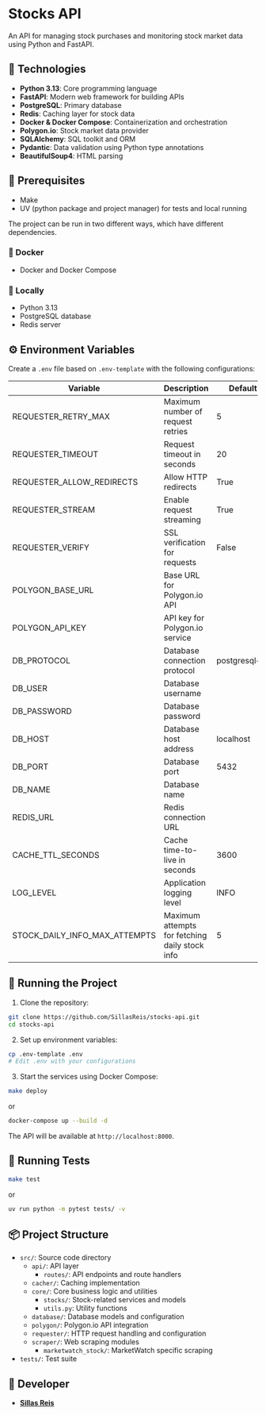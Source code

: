 # Stocks API

An API for managing stock purchases and monitoring stock market data using Python and FastAPI.

## 🚀 Technologies

- **Python 3.13**: Core programming language
- **FastAPI**: Modern web framework for building APIs
- **PostgreSQL**: Primary database
- **Redis**: Caching layer for stock data
- **Docker & Docker Compose**: Containerization and orchestration
- **Polygon.io**: Stock market data provider
- **SQLAlchemy**: SQL toolkit and ORM
- **Pydantic**: Data validation using Python type annotations
- **BeautifulSoup4**: HTML parsing

## 🔧 Prerequisites

- Make
- UV (python package and project manager) for tests and local running

The project can be run in two different ways, which have different dependencies.

### 🐳 Docker

- Docker and Docker Compose

### 🐍 Locally

- Python 3.13
- PostgreSQL database
- Redis server

## ⚙️ Environment Variables

Create a `.env` file based on `.env-template` with the following configurations:

| Variable | Description | Default Value |
|----------|-------------|---------------|
| REQUESTER_RETRY_MAX | Maximum number of request retries | 5 |
| REQUESTER_TIMEOUT | Request timeout in seconds | 20 |
| REQUESTER_ALLOW_REDIRECTS | Allow HTTP redirects | True |
| REQUESTER_STREAM | Enable request streaming | True |
| REQUESTER_VERIFY | SSL verification for requests | False |
| POLYGON_BASE_URL | Base URL for Polygon.io API | |
| POLYGON_API_KEY | API key for Polygon.io service | |
| DB_PROTOCOL | Database connection protocol | postgresql+psycopg |
| DB_USER | Database username | |
| DB_PASSWORD | Database password | |
| DB_HOST | Database host address | localhost |
| DB_PORT | Database port | 5432 |
| DB_NAME | Database name | |
| REDIS_URL | Redis connection URL | |
| CACHE_TTL_SECONDS | Cache time-to-live in seconds | 3600 |
| LOG_LEVEL | Application logging level | INFO |
| STOCK_DAILY_INFO_MAX_ATTEMPTS | Maximum attempts for fetching daily stock info | 5 |

## 🚀 Running the Project

1. Clone the repository:
```bash
git clone https://github.com/SillasReis/stocks-api.git
cd stocks-api
```

2. Set up environment variables:
```bash
cp .env-template .env
# Edit .env with your configurations
```

3. Start the services using Docker Compose:
```bash
make deploy
```
or
```bash
docker-compose up --build -d
```
The API will be available at `http://localhost:8000`.


## 🧪 Running Tests

```bash
make test
```
or
```bash
uv run python -m pytest tests/ -v
```

## 📦 Project Structure

- `src/`: Source code directory
  - `api/`: API layer
    - `routes/`: API endpoints and route handlers
  - `cacher/`: Caching implementation
  - `core/`: Core business logic and utilities
    - `stocks/`: Stock-related services and models
    - `utils.py`: Utility functions
  - `database/`: Database models and configuration
  - `polygon/`: Polygon.io API integration
  - `requester/`: HTTP request handling and configuration
  - `scraper/`: Web scraping modules
    - `marketwatch_stock/`: MarketWatch specific scraping
- `tests/`: Test suite

## 🥷 Developer

* **[Sillas Reis](https://github.com/SillasReis)**